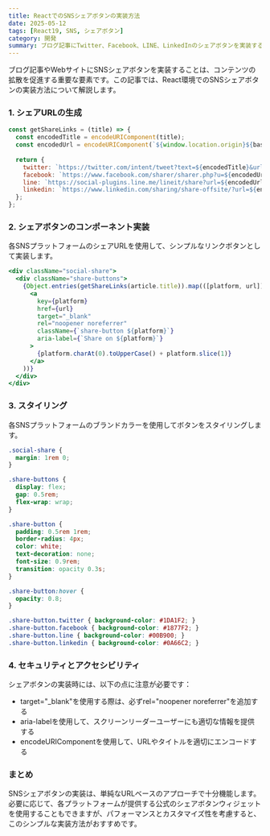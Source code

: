 ```yaml
---
title: ReactでのSNSシェアボタンの実装方法
date: 2025-05-12
tags: [React19, SNS, シェアボタン]
category: 開発
summary: ブログ記事にTwitter、Facebook、LINE、LinkedInのシェアボタンを実装する方法を解説します。
---
```


ブログ記事やWebサイトにSNSシェアボタンを実装することは、コンテンツの拡散を促進する重要な要素です。この記事では、React環境でのSNSシェアボタンの実装方法について解説します。

### 1. シェアURLの生成

```javascript
const getShareLinks = (title) => {
  const encodedTitle = encodeURIComponent(title);
  const encodedUrl = encodeURIComponent(`${window.location.origin}${baseUrl}/blog/${id}`);
  
  return {
    twitter: `https://twitter.com/intent/tweet?text=${encodedTitle}&url=${encodedUrl}`,
    facebook: `https://www.facebook.com/sharer/sharer.php?u=${encodedUrl}`,
    line: `https://social-plugins.line.me/lineit/share?url=${encodedUrl}`,
    linkedin: `https://www.linkedin.com/sharing/share-offsite/?url=${encodedUrl}`
  };
};
```

### 2. シェアボタンのコンポーネント実装

各SNSプラットフォームのシェアURLを使用して、シンプルなリンクボタンとして実装します。

```jsx
<div className="social-share">
  <div className="share-buttons">
    {Object.entries(getShareLinks(article.title)).map(([platform, url]) => (
      <a
        key={platform}
        href={url}
        target="_blank"
        rel="noopener noreferrer"
        className={`share-button ${platform}`}
        aria-label={`Share on ${platform}`}
      >
        {platform.charAt(0).toUpperCase() + platform.slice(1)}
      </a>
    ))}
  </div>
</div>
```

### 3. スタイリング

各SNSプラットフォームのブランドカラーを使用してボタンをスタイリングします。

```css
.social-share {
  margin: 1rem 0;
}

.share-buttons {
  display: flex;
  gap: 0.5rem;
  flex-wrap: wrap;
}

.share-button {
  padding: 0.5rem 1rem;
  border-radius: 4px;
  color: white;
  text-decoration: none;
  font-size: 0.9rem;
  transition: opacity 0.3s;
}

.share-button:hover {
  opacity: 0.8;
}

.share-button.twitter { background-color: #1DA1F2; }
.share-button.facebook { background-color: #1877F2; }
.share-button.line { background-color: #00B900; }
.share-button.linkedin { background-color: #0A66C2; }
```

### 4. セキュリティとアクセシビリティ

シェアボタンの実装時には、以下の点に注意が必要です：

- target="_blank"を使用する際は、必ずrel="noopener noreferrer"を追加する
- aria-labelを使用して、スクリーンリーダーユーザーにも適切な情報を提供する
- encodeURIComponentを使用して、URLやタイトルを適切にエンコードする

### まとめ

SNSシェアボタンの実装は、単純なURLベースのアプローチで十分機能します。必要に応じて、各プラットフォームが提供する公式のシェアボタンウィジェットを使用することもできますが、パフォーマンスとカスタマイズ性を考慮すると、このシンプルな実装方法がおすすめです。

